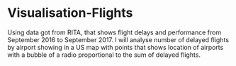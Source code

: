 # Visualisation-Flights

Using data got from RITA, that shows flight delays and performance from September 2016 to September 2017. I will analyse number of delayed flights by airport showing in a US map with points that shows location of airports with a bubble of a radio proportional to the sum of delayed flights.
